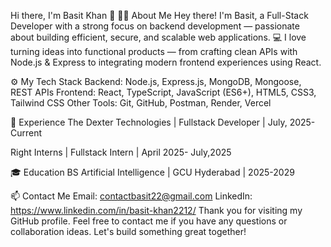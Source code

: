 Hi there, I'm Basit Khan 👋
👨‍💻 About Me
Hey there! I'm Basit, a Full-Stack Developer with a strong focus on backend development — passionate about building efficient, secure, and scalable web applications.
💻 I love turning ideas into functional products — from crafting clean APIs with Node.js & Express to integrating modern frontend experiences using React.

⚙️ My Tech Stack
Backend: Node.js, Express.js, MongoDB, Mongoose, REST APIs
Frontend: React, TypeScript, JavaScript (ES6+), HTML5, CSS3, Tailwind CSS
Other Tools: Git, GitHub, Postman, Render, Vercel

🌟 Experience
The Dexter Technologies | Fullstack Developer | July, 2025-Current

Right Interns | Fullstack Intern | April 2025- July,2025

🎓 Education
BS Artificial Intelligence | GCU Hyderabad | 2025-2029

📫 Contact Me
Email: contactbasit22@gmail.com
LinkedIn: https://www.linkedin.com/in/basit-khan2212/
Thank you for visiting my GitHub profile. Feel free to contact me if you have any questions or collaboration ideas. Let's build something great together!
